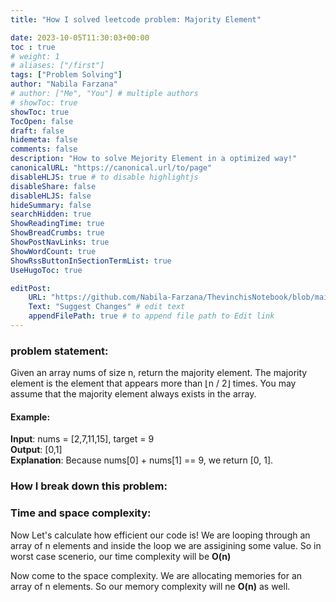 ```yaml
---
title: "How I solved leetcode problem: Majority Element"

date: 2023-10-05T11:30:03+00:00
toc : true
# weight: 1
# aliases: ["/first"]
tags: ["Problem Solving"]
author: "Nabila Farzana"
# author: ["Me", "You"] # multiple authors
# showToc: true
showToc: true
TocOpen: false
draft: false
hidemeta: false
comments: false
description: "How to solve Mejority Element in a optimized way!"
canonicalURL: "https://canonical.url/to/page"
disableHLJS: true # to disable highlightjs
disableShare: false
disableHLJS: false
hideSummary: false
searchHidden: true
ShowReadingTime: true
ShowBreadCrumbs: true
ShowPostNavLinks: true
ShowWordCount: true
ShowRssButtonInSectionTermList: true
UseHugoToc: true

editPost:
    URL: "https://github.com/Nabila-Farzana/ThevinchisNotebook/blob/main/content/"
    Text: "Suggest Changes" # edit text
    appendFilePath: true # to append file path to Edit link
---
```



### problem statement: 
Given an array nums of size n, return the majority element.
The majority element is the element that appears more than ⌊n / 2⌋ times. You may assume that the majority element always exists in the array.
#### Example:
__Input__: nums = [2,7,11,15], target = 9  
__Output__: [0,1]  
__Explanation__: Because nums[0] + nums[1] == 9, we return [0, 1].

### How I break down this problem:






### Time and space complexity:
Now Let's calculate how efficient our code is!
We are looping through an array of n elements and inside the loop we are assigining some value. So in worst case scenerio, our time complexity will be __O(n)__

Now come to the space complexity. We are allocating memories for an array of n elements. So our memory complexity will ne __O(n)__ as well.